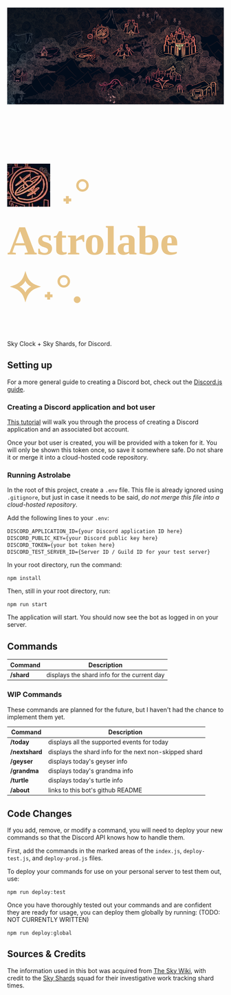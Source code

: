 ![Valley of Triumph map](./assets/mapBanner.png "Valley of Triumph map") 
<h1 style="font-size:6rem;color:#e7c386;font-family:Times,serif;"><img src="./assets/mapIcon.jpg" alt="Citadel map icon" title="Citadel map icon"/> ˖° Astrolabe ✧˖°.</h1>
Sky Clock + Sky Shards, for Discord.

## Setting up

For a more general guide to creating a Discord bot, check out the [Discord.js guide](https://discordjs.guide/).

### Creating a Discord application and bot user

[This tutorial](https://discordjs.guide/preparations/setting-up-a-bot-application.html#creating-your-bot) will walk you through the process of creating a Discord application and an associated bot account.

Once your bot user is created, you will be provided with a token for it. You will only be shown this token once, so save it somewhere safe. Do not share it or merge it into a cloud-hosted code repository.

### Running Astrolabe

In the root of this project, create a `.env` file. This file is already ignored using `.gitignore`, but just in case it needs to be said, _do not merge this file into a cloud-hosted repository_.

Add the following lines to your `.env`:
```
DISCORD_APPLICATION_ID={your Discord application ID here}
DISCORD_PUBLIC_KEY={your Discord public key here}
DISCORD_TOKEN={your bot token here}
DISCORD_TEST_SERVER_ID={Server ID / Guild ID for your test server}
```

In your root directory, run the command:
```
npm install
```

Then, still in your root directory, run:
```
npm run start
```
The application will start. You should now see the bot as logged in on your server.

## Commands

| Command | Description |
| ------- | ----------- |
| **/shard**  | displays the shard info for the current day |

### WIP Commands
These commands are planned for the future, but I haven't had the chance to implement them yet.

| Command | Description |
| ------- | ----------- |
| **/today**  | displays all the supported events for today |
| **/nextshard**  | displays the shard info for the next non-skipped shard |
| **/geyser**  | displays today's geyser info |
| **/grandma**  | displays today's grandma info |
| **/turtle**  | displays today's turtle info |
| **/about**  | links to this bot's github README |

## Code Changes

If you add, remove, or modify a command, you will need to deploy your new commands so that the Discord API knows how to handle them.

First, add the commands in the marked areas of the `index.js`, `deploy-test.js`, and `deploy-prod.js` files.

To deploy your commands for use on your personal server to test them out, use:
```
npm run deploy:test
```

Once you have thoroughly tested out your commands and are confident they are ready for usage, you can deploy them globally by running: (TODO: NOT CURRENTLY WRITTEN)
```
npm run deploy:global
```

## Sources & Credits
The information used in this bot was acquired from [The Sky Wiki](https://sky-children-of-the-light.fandom.com/wiki/Shard_Eruptions#Schedule), with credit to the [Sky Shards](https://sky-shards.pages.dev) squad for their investigative work tracking shard times.
